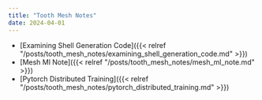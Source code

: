 ```yaml
---
title: "Tooth Mesh Notes"
date: 2024-04-01
---
```


- [Examining Shell Generation Code]({{< relref "/posts/tooth_mesh_notes/examining_shell_generation_code.md" >}})
- [Mesh Ml Note]({{< relref "/posts/tooth_mesh_notes/mesh_ml_note.md" >}})
- [Pytorch Distributed Training]({{< relref "/posts/tooth_mesh_notes/pytorch_distributed_training.md" >}})